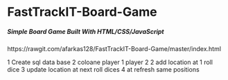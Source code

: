 # FastTrackIT-Board-Game
<h5>Simple Board Game Built With HTML/CSS/JavaScript</h5>
https://rawgit.com/afarkas128/FastTrackIT-Board-Game/master/index.html

1 Create sql data base 2 coloane player 1 player 2 
2 add location at 1 roll dice 
3 update location at next roll dices 
4 at refresh same positions 

